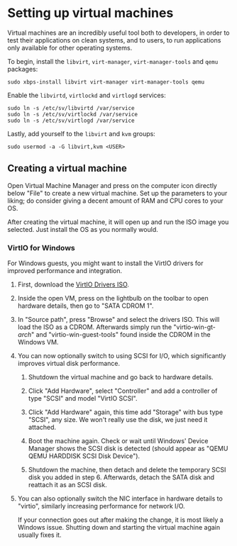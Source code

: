 # Setting up virtual machines

Virtual machines are an incredibly useful tool both to developers, in order to test their applications on clean systems, and to users, to run applications only available for other operating systems.

To begin, install the `libvirt`, `virt-manager`, `virt-manager-tools` and `qemu` packages:

```Shell
sudo xbps-install libvirt virt-manager virt-manager-tools qemu
```

Enable the `libvirtd`, `virtlockd` and `virtlogd` services:

```Shell
sudo ln -s /etc/sv/libvirtd /var/service
sudo ln -s /etc/sv/virtlockd /var/service
sudo ln -s /etc/sv/virtlogd /var/service
```

Lastly, add yourself to the `libvirt` and `kvm` groups:

```Shell
sudo usermod -a -G libvirt,kvm <USER>
```

## Creating a virtual machine

Open Virtual Machine Manager and press on the computer icon directly below "File" to create a new virtual machine. Set up the parameters to your liking; do consider giving a decent amount of RAM and CPU cores to your OS.

After creating the virtual machine, it will open up and run the ISO image you selected. Just install the OS as you normally would.

### VirtIO for Windows

For Windows guests, you might want to install the VirtIO drivers for improved performance and integration.

1.  First, download the [VirtIO Drivers ISO](https://fedorapeople.org/groups/virt/virtio-win/direct-downloads/stable-virtio/virtio-win.iso).

2.  Inside the open VM, press on the lightbulb on the toolbar to open hardware details, then go to "SATA CDROM 1".

3.  In "Source path", press "Browse" and select the drivers ISO. This will load the ISO as a CDROM. Afterwards simply run the "virtio-win-gt-*arch*" and "virtio-win-guest-tools" found inside the CDROM in the Windows VM.

4.  You can now optionally switch to using SCSI for I/O, which significantly improves virtual disk performance.

    1.  Shutdown the virtual machine and go back to hardware details.

    2.  Click "Add Hardware", select "Controller" and add a controller of type "SCSI" and model "VirtIO SCSI".

    3.  Click "Add Hardware" again, this time add "Storage" with bus type "SCSI", any size. We won't really use the disk, we just need it attached.

    4.  Boot the machine again. Check or wait until Windows' Device Manager shows the SCSI disk is detected (should appear as "QEMU QEMU HARDDISK SCSI Disk Device").

    5.  Shutdown the machine, then detach and delete the temporary SCSI disk you added in step 6. Afterwards, detach the SATA disk and reattach it as an SCSI disk.

5.  You can also optionally switch the NIC interface in hardware details to "virtio", similarly increasing performance for network I/O.

    If your connection goes out after making the change, it is most likely a Windows issue. Shutting down and starting the virtual machine again usually fixes it.
